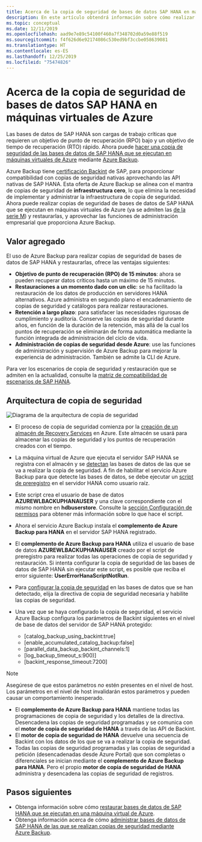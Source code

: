 ```yaml
---
title: Acerca de la copia de seguridad de bases de datos SAP HANA en máquinas virtuales de Azure
description: En este artículo obtendrá información sobre cómo realizar copias de seguridad de bases de datos SAP HANA que se ejecutan en máquinas virtuales de Azure.
ms.topic: conceptual
ms.date: 12/11/2019
ms.openlocfilehash: aad9e7e89c54100f460a7f348702d0a59e88f519
ms.sourcegitcommit: f4f626d6e92174086c530ed9bf3ccbe058639081
ms.translationtype: HT
ms.contentlocale: es-ES
ms.lasthandoff: 12/25/2019
ms.locfileid: "75474826"
---
```

# <a name="about-sap-hana-database-backup-in-azure-vms"></a>Acerca de la copia de seguridad de bases de datos SAP HANA en máquinas virtuales de Azure

Las bases de datos de SAP HANA son cargas de trabajo críticas que requieren un objetivo de punto de recuperación (RPO) bajo y un objetivo de tiempo de recuperación (RTO) rápido. Ahora puede [hacer una copia de seguridad de las bases de datos de SAP HANA que se ejecutan en máquinas virtuales de Azure](https://docs.microsoft.com/azure/backup/tutorial-backup-sap-hana-db) mediante [Azure Backup](https://docs.microsoft.com/azure/backup/backup-overview).

Azure Backup tiene [certificación Backint](https://www.sap.com/dmc/exp/2013_09_adpd/enEN/#/d/solutions?id=8f3fd455-a2d7-4086-aa28-51d8870acaa5) de SAP, para proporcionar compatibilidad con copias de seguridad nativas aprovechando las API nativas de SAP HANA. Esta oferta de Azure Backup se alinea con el mantra de copias de seguridad de **infraestructura cero**, lo que elimina la necesidad de implementar y administrar la infraestructura de copia de seguridad. Ahora puede realizar copias de seguridad de bases de datos de SAP HANA que se ejecutan en máquinas virtuales de Azure (ya se admiten las [de la serie M](https://docs.microsoft.com/azure/virtual-machines/windows/sizes-memory#m-series)) y restaurarlas, y aprovechar las funciones de administración empresarial que proporciona Azure Backup.

## <a name="added-value"></a>Valor agregado

El uso de Azure Backup para realizar copias de seguridad de bases de datos de SAP HANA y restaurarlas, ofrece las ventajas siguientes:

* **Objetivo de punto de recuperación (RPO) de 15 minutos**: ahora se pueden recuperar datos críticos hasta un máximo de 15 minutos.
* **Restauraciones a un momento dado con un clic**: se ha facilitado la restauración de los datos de producción en servidores HANA alternativos. Azure administra en segundo plano el encadenamiento de copias de seguridad y catálogos para realizar restauraciones.
* **Retención a largo plazo**: para satisfacer las necesidades rigurosas de cumplimiento y auditoría. Conserve las copias de seguridad durante años, en función de la duración de la retención, más allá de la cual los puntos de recuperación se eliminarán de forma automática mediante la función integrada de administración del ciclo de vida.
* **Administración de copias de seguridad desde Azure**: use las funciones de administración y supervisión de Azure Backup para mejorar la experiencia de administración. También se admite la CLI de Azure.

Para ver los escenarios de copia de seguridad y restauración que se admiten en la actualidad, consulte la [matriz de compatibilidad de escenarios de SAP HANA](https://docs.microsoft.com/azure/backup/sap-hana-backup-support-matrix#scenario-support).

## <a name="backup-architecture"></a>Arquitectura de copia de seguridad

![Diagrama de la arquitectura de copia de seguridad](./media/sap-hana-db-about/backup-architecture.png)

* El proceso de copia de seguridad comienza por la [creación de un almacén de Recovery Services](https://docs.microsoft.com/azure/backup/tutorial-backup-sap-hana-db#create-a-recovery-service-vault) en Azure. Este almacén se usará para almacenar las copias de seguridad y los puntos de recuperación creados con el tiempo.
* La máquina virtual de Azure que ejecuta el servidor SAP HANA se registra con el almacén y se [detectan](https://docs.microsoft.com/azure/backup/tutorial-backup-sap-hana-db#discover-the-databases) las bases de datos de las que se va a realizar la copia de seguridad. A fin de habilitar el servicio Azure Backup para que detecte las bases de datos, se debe ejecutar un [script de preregistro](https://aka.ms/scriptforpermsonhana) en el servidor HANA como usuario raíz.
* Este script crea el usuario de base de datos **AZUREWLBACKUPHANAUSER** y una clave correspondiente con el mismo nombre en **hdbuserstore**. Consulte la [sección Configuración de permisos](https://docs.microsoft.com/azure/backup/tutorial-backup-sap-hana-db#setting-up-permissions) para obtener más información sobre lo que hace el script.
* Ahora el servicio Azure Backup instala el **complemento de Azure Backup para HANA** en el servidor SAP HANA registrado.
* El **complemento de Azure Backup para HANA** utiliza el usuario de base de datos **AZUREWLBACKUPHANAUSER** creado por el script de preregistro para realizar todas las operaciones de copia de seguridad y restauración. Si intenta configurar la copia de seguridad de las bases de datos de SAP HANA sin ejecutar este script, es posible que reciba el error siguiente: **UserErrorHanaScriptNotRun**.
* Para [configurar la copia de seguridad](https://docs.microsoft.com/azure/backup/tutorial-backup-sap-hana-db#configure-backup) en las bases de datos que se han detectado, elija la directiva de copia de seguridad necesaria y habilite las copias de seguridad.

* Una vez que se haya configurado la copia de seguridad, el servicio Azure Backup configura los parámetros de Backint siguientes en el nivel de base de datos del servidor de SAP HANA protegido:
  * [catalog_backup_using_backint:true]
  * [enable_accumulated_catalog_backup:false]
  * [parallel_data_backup_backint_channels:1]
  * [log_backup_timeout_s:900)]
  * [backint_response_timeout:7200]

>[!NOTE]
>Asegúrese de que estos parámetros *no* estén presentes en el nivel de host. Los parámetros en el nivel de host invalidarán estos parámetros y pueden causar un comportamiento inesperado.
>

* El **complemento de Azure Backup para HANA** mantiene todas las programaciones de copia de seguridad y los detalles de la directiva. Desencadena las copias de seguridad programadas y se comunica con el **motor de copia de seguridad de HANA** a través de las API de Backint.
* El **motor de copia de seguridad de HANA** devuelve una secuencia de Backint con los datos de los que se va a realizar la copia de seguridad.
* Todas las copias de seguridad programadas y las copias de seguridad a petición (desencadenadas desde Azure Portal) que son completas o diferenciales se inician mediante el **complemento de Azure Backup para HANA**. Pero el propio **motor de copia de seguridad de HANA** administra y desencadena las copias de seguridad de registros.

## <a name="next-steps"></a>Pasos siguientes

* Obtenga información sobre cómo [restaurar bases de datos de SAP HANA que se ejecutan en una máquina virtual de Azure](https://docs.microsoft.com/azure/backup/sap-hana-db-restore).
* Obtenga información acerca de cómo [administrar bases de datos de SAP HANA de las que se realizan copias de seguridad mediante Azure Backup](https://docs.microsoft.com/azure/backup/sap-hana-db-manage).
